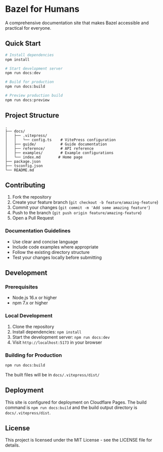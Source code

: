 # Bazel for Humans

A comprehensive documentation site that makes Bazel accessible and practical for everyone.

## Quick Start

```bash
# Install dependencies
npm install

# Start development server
npm run docs:dev

# Build for production
npm run docs:build

# Preview production build
npm run docs:preview
```

## Project Structure

```
.
├── docs/
│   ├── .vitepress/
│   │   └── config.ts    # VitePress configuration
│   ├── guide/           # Guide documentation
│   ├── reference/       # API reference
│   ├── examples/        # Example configurations
│   └── index.md        # Home page
├── package.json
├── tsconfig.json
└── README.md
```

## Contributing

1. Fork the repository
2. Create your feature branch (`git checkout -b feature/amazing-feature`)
3. Commit your changes (`git commit -m 'Add some amazing feature'`)
4. Push to the branch (`git push origin feature/amazing-feature`)
5. Open a Pull Request

### Documentation Guidelines

- Use clear and concise language
- Include code examples where appropriate
- Follow the existing directory structure
- Test your changes locally before submitting

## Development

### Prerequisites

- Node.js 16.x or higher
- npm 7.x or higher

### Local Development

1. Clone the repository
2. Install dependencies: `npm install`
3. Start the development server: `npm run docs:dev`
4. Visit `http://localhost:5173` in your browser

### Building for Production

```bash
npm run docs:build
```

The built files will be in `docs/.vitepress/dist/`

## Deployment

This site is configured for deployment on Cloudflare Pages. The build command is `npm run docs:build` and the build output directory is `docs/.vitepress/dist`.

## License

This project is licensed under the MIT License - see the LICENSE file for details.
